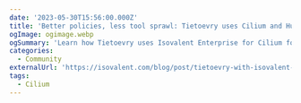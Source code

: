 ```yaml
---
date: '2023-05-30T15:56:00.000Z'
title: 'Better policies, less tool sprawl: Tietoevry uses Cilium and Hubble'
ogImage: ogimage.webp
ogSummary: 'Learn how Tietoevry uses Isovalent Enterprise for Cilium for their CNI and overall networking and observability layer'
categories:
  - Community
externalUrl: 'https://isovalent.com/blog/post/tietoevry-with-isovalent-cilium-enterprise/'
tags:
  - Cilium
---
```

